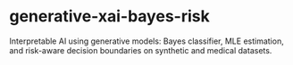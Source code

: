 # generative-xai-bayes-risk
Interpretable AI using generative models: Bayes classifier, MLE estimation, and risk-aware decision boundaries on synthetic and medical datasets.
